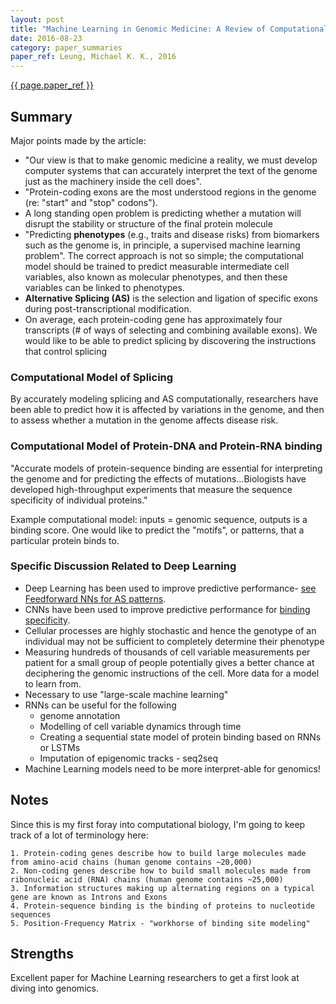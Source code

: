 ```yaml
---
layout: post
title: "Machine Learning in Genomic Medicine: A Review of Computational Problems and Data Sets"
date: 2016-08-23
category: paper_summaries
paper_ref: Leung, Michael K. K., 2016
---
```


[{{ page.paper_ref }}](http://www.psi.toronto.edu/publications/2015/Machine%20Learning%20in%20Genomic%20Medicine-%20A%20Review%20of%20Computational%20Problems%20and%20Data%20Sets.pdf)

## Summary
Major points made by the article: 

* "Our view is that to make genomic medicine a reality, we must develop computer systems that can accurately interpret the text of the genome just as the machinery inside the cell does".
* "Protein-coding exons are the most understood regions in the genome (re: "start" and "stop" codons").
* A long standing open problem is predicting whether a mutation will disrupt the stability or structure of the final protein molecule
* "Predicting **phenotypes** (e.g., traits and disease risks) from biomarkers such as the genome is, in principle, a supervised machine learning problem". The correct approach is not so simple; the computational model should be trained to predict measurable intermediate cell variables, also known as molecular phenotypes, and then these variables can be linked to phenotypes.
* **Alternative Splicing (AS)** is the selection and ligation of specific exons during post-transcriptional modification.
* On average, each protein-coding gene has approximately four transcripts (# of ways of selecting and combining available exons). We would like to be able to predict splicing by discovering the instructions that control splicing

### Computational Model of Splicing
By accurately modeling splicing and AS computationally, researchers have been able to predict how it is affected by variations in the genome, and then to assess whether a mutation in the genome affects disease risk.

### Computational Model of Protein-DNA and Protein-RNA binding
"Accurate models of protein-sequence binding are essential for interpreting the genome and for predicting the effects of mutations...Biologists have developed high-throughput experiments that measure the sequence specificity of individual proteins."

Example computational model: inputs = genomic sequence, outputs is a binding score. One would like to predict the "motifs", or patterns, that a particular protein binds to.

### Specific Discussion Related to Deep Learning
* Deep Learning has been used to improve predictive performance- [see Feedforward NNs for AS patterns](http://bioinformatics.oxfordjournals.org/content/30/12/i121.long).
* CNNs have been used to improve predictive performance for [binding specificity](http://materiais.dbio.uevora.pt/BD/Crescimento/DeepBind.pdf).
* Cellular processes are highly stochastic and hence the genotype of an individual may not be sufficient to completely determine their phenotype
* Measuring hundreds of thousands of cell variable measurements per patient for a small group of people potentially gives a better chance at deciphering the genomic instructions of the cell. More data for a model to learn from.
* Necessary to use "large-scale machine learning"
* RNNs can be useful for the following
    * genome annotation
    * Modelling of cell variable dynamics through time
    * Creating a sequential state model of protein binding based on RNNs or LSTMs
    * Imputation of epigenomic tracks - seq2seq
* Machine Learning models need to be more interpret-able for genomics!

## Notes
Since this is my first foray into computational biology, I'm going to keep track of a lot of terminology here: 

    1. Protein-coding genes describe how to build large molecules made from amino-acid chains (human genome contains ~20,000)
    2. Non-coding genes describe how to build small molecules made from ribonucleic acid (RNA) chains (human genome contains ~25,000)
    3. Information structures making up alternating regions on a typical gene are known as Introns and Exons 
    4. Protein-sequence binding is the binding of proteins to nucleotide sequences
    5. Position-Frequency Matrix - "workhorse of binding site modeling"

## Strengths
Excellent paper for Machine Learning researchers to get a first look at diving into genomics. 
